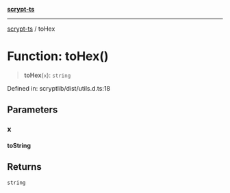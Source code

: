 [**scrypt-ts**](../README.md)

***

[scrypt-ts](../globals.md) / toHex

# Function: toHex()

> **toHex**(`x`): `string`

Defined in: scryptlib/dist/utils.d.ts:18

## Parameters

### x

#### toString

## Returns

`string`
